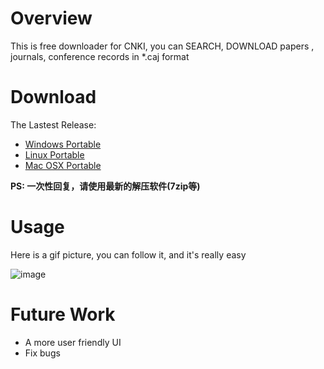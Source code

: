 # Overview
This is free downloader for CNKI, you can SEARCH, DOWNLOAD papers , journals, conference records in *.caj format

# Download
The Lastest Release:
+ [Windows Portable](https://github.com/amyhaber/cnki-downloader/releases/download/v1.0-alpha/cnki-downloader-windows.zip)
+ [Linux Portable](https://github.com/amyhaber/cnki-downloader/releases/download/v1.0-alpha/cnki-downloader-linux.zip)
+ [Mac OSX Portable](https://github.com/amyhaber/cnki-downloader/releases/download/v1.0-alpha/cnki-downloader-darwin.zip)

**PS: 一次性回复，请使用最新的解压软件(7zip等)**

# Usage
Here is a gif picture, you can follow it, and it's really easy

![image](https://github.com/amyhaber/cnki-downloader/blob/master/screenshots/showcase.gif)

# Future Work
+ A more user friendly UI
+ Fix bugs
